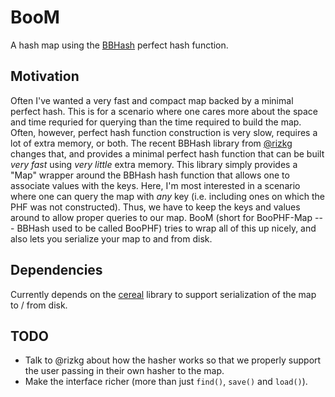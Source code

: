 # BooM
A hash map using the [BBHash](https://github.com/rizkg/BBHash) perfect hash function.

## Motivation

Often I've wanted a very fast and compact map backed by a minimal perfect hash.  This is for a scenario where one cares more about the space and time requried for querying than the time required to build the map.  Often, however, perfect hash function construction is very slow, requires a lot of extra memory, or both. The recent BBHash library from [@rizkg](https://github.com/rizkg) changes that, and provides a minimal perfect hash function that can be built *very fast* using *very little* extra memory.  This library simply provides a "Map" wrapper around the BBHash hash function that allows one to associate values with the keys.  Here, I'm most interested in a scenario where one can query the map with *any* key (i.e. including ones on which the PHF was not constructed).  Thus, we have to keep the keys and values around to allow proper queries to our map. BooM (short for BooPHF-Map --- BBHash used to be called BooPHF) tries to wrap all of this up nicely, and also lets you serialize your map to and from disk.

## Dependencies

Currently depends on the [cereal](http://uscilab.github.io/cereal/) library to support serialization of the map to / from disk.

## TODO

* Talk to @rizkg about how the hasher works so that we properly support the user passing in their own hasher to the map.
* Make the interface richer (more than just `find()`, `save()` and `load()`).
